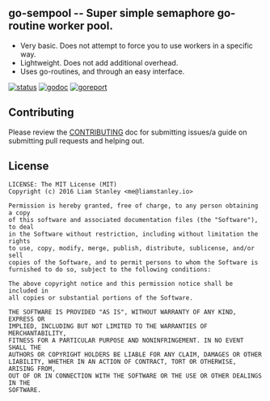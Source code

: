 ## go-sempool -- Super simple semaphore go-routine worker pool.

- Very basic. Does not attempt to force you to use workers in a specific way.
- Lightweight. Does not add additional overhead.
- Uses go-routines, and through an easy interface.

[![status](https://travis-ci.org/lrstanley/go-sempool.svg?branch=master)](https://travis-ci.org/lrstanley/go-sempool)
[![godoc](https://godoc.org/github.com/lrstanley/go-sempool?status.png)](https://godoc.org/github.com/lrstanley/go-sempool)
[![goreport](https://goreportcard.com/badge/github.com/lrstanley/go-sempool)](https://goreportcard.com/report/github.com/lrstanley/go-sempool)

## Contributing

Please review the [CONTRIBUTING](https://github.com/lrstanley/go-sempool/blob/master/CONTRIBUTING.md)
doc for submitting issues/a guide on submitting pull requests and helping out.

## License

    LICENSE: The MIT License (MIT)
    Copyright (c) 2016 Liam Stanley <me@liamstanley.io>

    Permission is hereby granted, free of charge, to any person obtaining a copy
    of this software and associated documentation files (the "Software"), to deal
    in the Software without restriction, including without limitation the rights
    to use, copy, modify, merge, publish, distribute, sublicense, and/or sell
    copies of the Software, and to permit persons to whom the Software is
    furnished to do so, subject to the following conditions:

    The above copyright notice and this permission notice shall be included in
    all copies or substantial portions of the Software.

    THE SOFTWARE IS PROVIDED "AS IS", WITHOUT WARRANTY OF ANY KIND, EXPRESS OR
    IMPLIED, INCLUDING BUT NOT LIMITED TO THE WARRANTIES OF MERCHANTABILITY,
    FITNESS FOR A PARTICULAR PURPOSE AND NONINFRINGEMENT. IN NO EVENT SHALL THE
    AUTHORS OR COPYRIGHT HOLDERS BE LIABLE FOR ANY CLAIM, DAMAGES OR OTHER
    LIABILITY, WHETHER IN AN ACTION OF CONTRACT, TORT OR OTHERWISE, ARISING FROM,
    OUT OF OR IN CONNECTION WITH THE SOFTWARE OR THE USE OR OTHER DEALINGS IN THE
    SOFTWARE.
